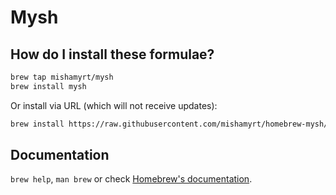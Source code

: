 # Mysh

## How do I install these formulae?

```sh
brew tap mishamyrt/mysh
brew install mysh
```

Or install via URL (which will not receive updates):

```sh
brew install https://raw.githubusercontent.com/mishamyrt/homebrew-mysh/master/Formula/mysh.rb
```

## Documentation
`brew help`, `man brew` or check [Homebrew's documentation](https://docs.brew.sh).
